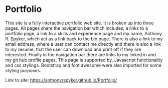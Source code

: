 # Portfolio
This site is a fully interactive portfolio web site.  It is broken up into three pages.  All pages share the navigation bar which includes; a links to a portfolio page, a link to a skills and experience page and my name, Anthony R. Spyker, which act as a link back to the bio page.  There is also a link to my email address, where a user can contact me directly and there is also a link to my resume, that the user can download and print off if they are interested.  Finally in the navigation bar there are links to my linked in and my git hub profile pages.  This page is supported by, Javascript functionality and css stylings.  Bootstrap and font awesome were also imported for some styling purposes. 

Link to site:  https://anthonyrspyker.github.io/Portfolio/


